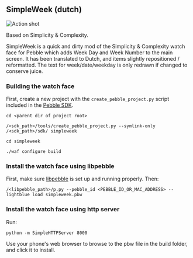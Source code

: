 ## SimpleWeek (dutch)

![Action shot](https://raw.github.com/atkaper/pebble-simpleweek-nl/master/releases/simpleweek.png)

Based on Simplicity & Complexity.


SimpleWeek is a quick and dirty mod of the Simplicity & Complexity watch face for Pebble which adds Week Day and Week Number to the main screen.
It has been translated to Dutch, and items slightly repositioned / reformatted.
The text for week/date/weekday is only redrawn if changed to conserve juice.

### Building the watch face

First, create a new project with the `create_pebble_project.py` script included in the [Pebble SDK](http://developer.getpebble.com).

    cd <parent dir of project root>

    /<sdk_path>/tools/create_pebble_project.py --symlink-only /<sdk_path>/sdk/ simpleweek

    cd simpleweek

    ./waf configure build

### Install the watch face using libpebble

First, make sure [libpebble](https://github.com/pebble/libpebble) is set up and running properly. Then:

    /<libpebble_path>/p.py --pebble_id <PEBBLE_ID_OR_MAC_ADDRESS> --lightblue load simpleweek.pbw


### Install the watch face using http server

Run:

    python -m SimpleHTTPServer 8000

Use your phone's web browser to browse to the pbw file in the build folder, and click it to install.


